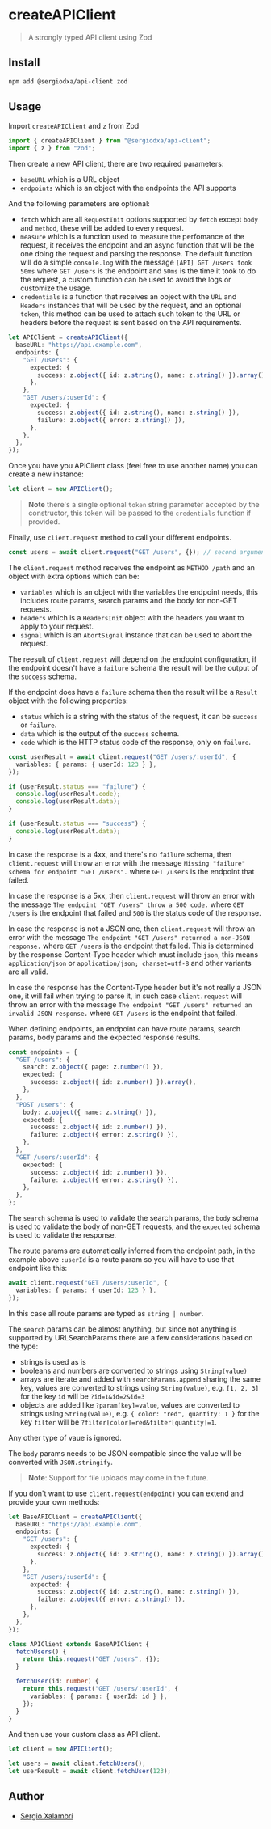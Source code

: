 # createAPIClient

> A strongly typed API client using Zod

## Install

```bash
npm add @sergiodxa/api-client zod
```

## Usage

Import `createAPIClient` and `z` from Zod

```ts
import { createAPIClient } from "@sergiodxa/api-client";
import { z } from "zod";
```

Then create a new API client, there are two required parameters:

- `baseURL` which is a URL object
- `endpoints` which is an object with the endpoints the API supports

And the following parameters are optional:

- `fetch` which are all `RequestInit` options supported by `fetch` except `body` and `method`, these will be added to every request.
- `measure` which is a function used to measure the perfomance of the request, it receives the endpoint and an async function that will be the one doing the request and parsing the response. The default function will do a simple `console.log` with the message `[API] GET /users took 50ms` where `GET /users` is the endpoint and `50ms` is the time it took to do the request, a custom function can be used to avoid the logs or customize the usage.
- `credentials` is a function that receives an object with the `URL` and `Headers` instances that will be used by the request, and an optional `token`, this method can be used to attach such token to the URL or headers before the request is sent based on the API requirements.

```ts
let APIClient = createAPIClient({
  baseURL: "https://api.example.com",
  endpoints: {
    "GET /users": {
      expected: {
        success: z.object({ id: z.string(), name: z.string() }).array(),
      },
    },
    "GET /users/:userId": {
      expected: {
        success: z.object({ id: z.string(), name: z.string() }),
        failure: z.object({ error: z.string() }),
      },
    },
  },
});
```

Once you have you APIClient class (feel free to use another name) you can create a new instance:

```ts
let client = new APIClient();
```

> **Note** there's a single optional `token` string parameter accepted by the constructor, this token will be passed to the `credentials` function if provided.

Finally, use `client.request` method to call your different endpoints.

```ts
const users = await client.request("GET /users", {}); // second argument always required, working on that
```

The `client.request` method receives the endpoint as `METHOD /path` and an object with extra options which can be:

- `variables` which is an object with the variables the endpoint needs, this includes route params, search params and the body for non-GET requests.
- `headers` which is a `HeadersInit` object with the headers you want to apply to your request.
- `signal` which is an `AbortSignal` instance that can be used to abort the request.

The reesult of `client.request` will depend on the endpoint configuration, if the endpoint doesn't have a `failure` schema the result will be the output of the `success` schema.

If the endpoint does have a `failure` schema then the result will be a `Result` object with the following properties:

- `status` which is a string with the status of the request, it can be `success` or `failure`.
- `data` which is the output of the `success` schema.
- `code` which is the HTTP status code of the response, only on `failure`.

```ts
const userResult = await client.request("GET /users/:userId", {
  variables: { params: { userId: 123 } },
});

if (userResult.status === "failure") {
  console.log(userResult.code);
  console.log(userResult.data);
}

if (userResult.status === "success") {
  console.log(userResult.data);
}
```

In case the response is a 4xx, and there's no `failure` schema, then `client.request` will throw an error with the message `Missing "failure" schema for endpoint "GET /users".` where `GET /users` is the endpoint that failed.

In case the response is a 5xx, then `client.request` will throw an error with the message `The endpoint "GET /users" throw a 500 code.` where `GET /users` is the endpoint that failed and `500` is the status code of the response.

In case the response is not a JSON one, then `client.request` will throw an error with the message `The endpoint "GET /users" returned a non-JSON response.` where `GET /users` is the endpoint that failed. This is determined by the response Content-Type header which must include `json`, this means `application/json` or `application/json; charset=utf-8` and other variants are all valid.

In case the response has the Content-Type header but it's not really a JSON one, it will fail when trying to parse it, in such case `client.request` will throw an error with the message `The endpoint "GET /users" returned an invalid JSON response.` where `GET /users` is the endpoint that failed.

When defining endpoints, an endpoint can have route params, search params, body params and the expected response results.

```ts
const endpoints = {
  "GET /users": {
    search: z.object({ page: z.number() }),
    expected: {
      success: z.object({ id: z.number() }).array(),
    },
  },
  "POST /users": {
    body: z.object({ name: z.string() }),
    expected: {
      success: z.object({ id: z.number() }),
      failure: z.object({ error: z.string() }),
    },
  },
  "GET /users/:userId": {
    expected: {
      success: z.object({ id: z.number() }),
      failure: z.object({ error: z.string() }),
    },
  },
};
```

The `search` schema is used to validate the search params, the `body` schema is used to validate the body of non-GET requests, and the `expected` schema is used to validate the response.

The route params are automatically inferred from the endpoint path, in the example above `:userId` is a route param so you will have to use that endpoint like this:

```ts
await client.request("GET /users/:userId", {
  variables: { params: { userId: 123 } },
});
```

In this case all route params are typed as `string | number`.

The `search` params can be almost anything, but since not anything is supported by URLSearchParams there are a few considerations based on the type:

- strings is used as is
- booleans and numbers are converted to strings using `String(value)`
- arrays are iterate and added with `searchParams.append` sharing the same key, values are converted to strings using `String(value)`, e.g. `[1, 2, 3]` for the key `id` will be `?id=1&id=2&id=3`
- objects are added like `?param[key]=value`, values are converted to strings using `String(value)`, e.g. `{ color: "red", quantity: 1 }` for the key `filter` will be `?filter[color]=red&filter[quantity]=1`.

Any other type of vaue is ignored.

The `body` params needs to be JSON compatible since the value will be converted with `JSON.stringify`.

> **Note**: Support for file uploads may come in the future.

If you don't want to use `client.request(endpoint)` you can extend and provide your own methods:

```ts
let BaseAPIClient = createAPIClient({
  baseURL: "https://api.example.com",
  endpoints: {
    "GET /users": {
      expected: {
        success: z.object({ id: z.string(), name: z.string() }).array(),
      },
    },
    "GET /users/:userId": {
      expected: {
        success: z.object({ id: z.string(), name: z.string() }),
        failure: z.object({ error: z.string() }),
      },
    },
  },
});

class APIClient extends BaseAPIClient {
  fetchUsers() {
    return this.request("GET /users", {});
  }

  fetchUser(id: number) {
    return this.request("GET /users/:userId", {
      variables: { params: { userId: id } },
    });
  }
}
```

And then use your custom class as API client.

```ts
let client = new APIClient();

let users = await client.fetchUsers();
let userResult = await client.fetchUser(123);
```

## Author

- [Sergio Xalambrí](https://sergiodxa.com)
